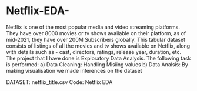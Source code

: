 # Netflix-EDA-
Netflix is one of the most popular media and video streaming platforms. They have over 8000 movies or tv shows available on their platform, as of mid-2021, they have over 200M Subscribers globally. This tabular dataset consists of listings of all the movies and tv shows available on Netflix, along with details such as - cast, directors, ratings, release year, duration, etc. The project that I have done is Exploratory Data Analysis. The following task is performed:
a) Data Cleaning: Handling Misiing values
b) Data Analsis: By making visualisation we made inferences on the dataset

DATASET: netflix_title.csv
Code: Netflix EDA


